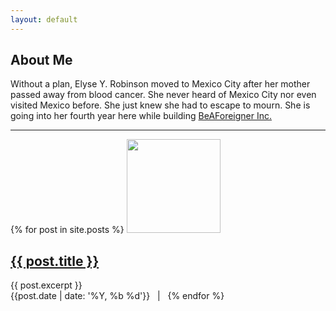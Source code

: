 ```yaml
---
layout: default
---
```


## About Me

Without a plan, Elyse Y. Robinson moved to Mexico City after her mother passed away from blood cancer. She never heard of Mexico City nor even visited Mexico before. She just knew she had to escape to mourn. She is going into her fourth year here while building <a href="https://www.beaforeigner.com">BeAForeigner Inc.</a>

<hr>

{% for post in site.posts %}
        <a href="{{ post.url }}" ><img src="{{ site.baseurl }}/img/{{ post.image }}" width="150" height="150" /></a>
        <h2><a href="{{post.url | prepend: site.baseurl}}" >{{ post.title }}</a></h2>
{{ post.excerpt }}<br>
{{post.date | date: '%Y, %b %d'}} &nbsp; | &nbsp;
{% endfor %}

